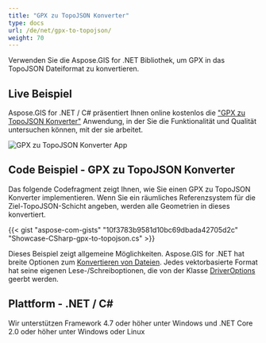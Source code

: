 ```yaml
---
title: "GPX zu TopoJSON Konverter"
type: docs
url: /de/net/gpx-to-topojson/
weight: 70
---
```


Verwenden Sie die Aspose.GIS for .NET Bibliothek, um GPX in das TopoJSON Dateiformat zu konvertieren.

## **Live Beispiel**

Aspose.GIS for .NET / C# präsentiert Ihnen online kostenlos die ["GPX zu TopoJSON Konverter"](https://products.aspose.app/gis/conversion/gpx-to-topojson) Anwendung, in der Sie die Funktionalität und Qualität untersuchen können, mit der sie arbeitet.

![GPX zu TopoJSON Konverter App](conversion.png)

## **Code Beispiel - GPX zu TopoJSON Konverter**

Das folgende Codefragment zeigt Ihnen, wie Sie einen GPX zu TopoJSON Konverter implementieren. Wenn Sie ein räumliches Referenzsystem für die Ziel-TopoJSON-Schicht angeben, werden alle Geometrien in dieses konvertiert. 

{{< gist "aspose-com-gists" "10f3783b9581d10bc69dbada42705d2c" "Showcase-CSharp-gpx-to-topojson.cs" >}}

Dieses Beispiel zeigt allgemeine Möglichkeiten. Aspose.GIS for .NET hat breite Optionen zum [Konvertieren von Dateien](https://docs.aspose.com/gis/net/vector-layers/). Jedes vektorbasierte Format hat seine eigenen Lese-/Schreiboptionen, die von der Klasse [DriverOptions](https://reference.aspose.com/gis/net/aspose.gis/driveroptions) geerbt werden.

## **Plattform - .NET / C#**

Wir unterstützen Framework 4.7 oder höher unter Windows und .NET Core 2.0 oder höher unter Windows oder Linux
